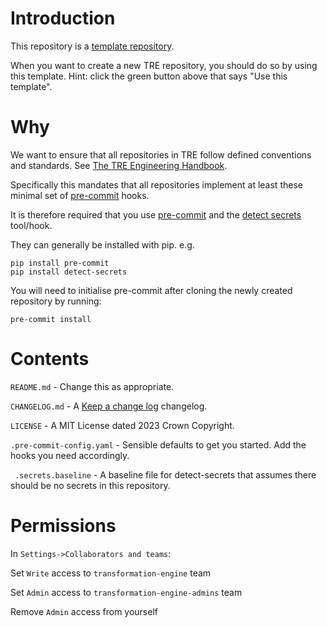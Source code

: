 # Introduction
This repository is a [template repository](https://docs.github.com/en/repositories/creating-and-managing-repositories/creating-a-repository-from-a-template).

When you want to create a new TRE repository, you should do so by using this template.  Hint: click the green button above that says "Use this template".

# Why
We want to ensure that all repositories in TRE follow defined conventions and standards. See [The TRE Engineering Handbook](https://github.com/nationalarchives/da-tre-engineering-handbook).

Specifically this mandates that all repositories implement at least these minimal set of [pre-commit](https://pre-commit.com/) hooks.

It is therefore required that you use [pre-commit](https://pre-commit.com/) and the [detect secrets](https://github.com/Yelp/detect-secrets) tool/hook.

They can generally be installed with pip. e.g.

```
pip install pre-commit
pip install detect-secrets
```

You will need to initialise pre-commit after cloning the newly created repository by running:

```pre-commit install```

# Contents
```README.md``` - Change this as appropriate.

```CHANGELOG.md``` - A [Keep a change log](https://keepachangelog.com/en/1.0.0/) changelog.

```LICENSE``` - A MIT License dated 2023 Crown Copyright.

```.pre-commit-config.yaml``` - Sensible defaults to get you started.  Add the hooks you need accordingly.

``` .secrets.baseline``` - A baseline file for detect-secrets that assumes there should be no secrets in this repository.

# Permissions
In ```Settings->Collaborators and teams```:

Set ```Write``` access to ```transformation-engine``` team

Set ```Admin``` access to ```transformation-engine-admins``` team

Remove ```Admin``` access from yourself
